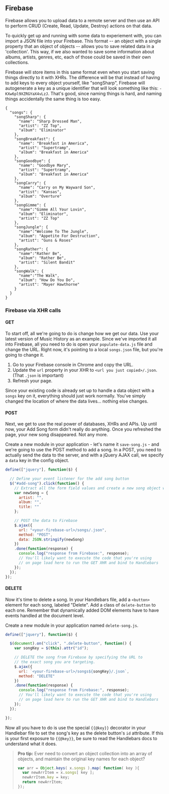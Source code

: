 ## Firebase

Firebase allows you to upload data to a remote server and then use an API to perform CRUD (Create, Read, Update, Destroy) actions on that data.

To quickly get up and running with some data to experiement with, you can import a JSON file into your Firebase. This format -- an object with a single property that an object of objects -- allows you to save related data in a 'collection'. This way, if we also wanted to save some information about albums, artists, genres, etc, each of those could be saved in their own collections.  

Firebase will store items in this same format even when you start saving things directly to it with XHRs. The difference will be that instead of having to add keys to every object yourself, like "songSharp", Firebase will autogenerate a key as a unique identifier that will look something like this: `-KXw6pl9XZRGYaX4vLzJ`. That's good, since naming things is hard, and naming things accidentally the same thing is too easy. 

```
{
  "songs": {
    "songSharp": {
      "name": "Sharp Dressed Man",
      "artist": "ZZ Top",
      "album": "Eliminator"
    },
    "songBreakfast": {
      "name": "Breakfast in America",
      "artist": "Supertramp",
      "album": "Breakfast in America"
    },
    "songGoodbye": {
      "name": "Goodbye Mary",
      "artist": "Supertramp",
      "album": "Breakfast in America"
    },
    "songCarry": {
      "name": "Carry on My Wayward Son",
      "artist": "Kansas",
      "album": "Overture"
    },
    "songGimme": {
      "name":"Gimme All Your Lovin",
      "album": "Eliminator",
      "artist": "ZZ Top"
    },
    "songJungle": {
      "name":"Welcome To The Jungle",
      "album": "Appetite For Destruction",
      "artist": "Guns & Roses"
    },
    "songRather": {
      "name":"Rather Be",
      "album": "Rather Be",
      "artist": "Silent Bandit"
    },
    "songWalk": {
      "name":"The Walk",
      "album": "How Do You Do",
      "artist": "Mayer Hawthorne"
    }
  }
}
```

### Firebase via XHR calls

#### GET

To start off, all we're going to do is change how we get our data. Use your latest version of Music History as an example. Since we've imported it all into Firebase, all you need to do is open your `populate-data.js` file and change the URL. Right now, it's pointing to a local `songs.json` file, but you're going to change it.

1. Go to your Firebase console in Chrome and copy the URL.
2. Update the `url` property in your XHR to `<url you just copied>/.json`. (That `.json` is important)
3. Refresh your page.

Since your existing code is already set up to handle a data object with a `songs` key on it, everything should just work normally. You've simply changed the location of where the data lives... nothing else changes.

#### POST

Next, we get to use the real power of databases, XHRs and APIs. Up until now, your Add Song form didn't really do anything. Once you refreshed the page, your new song disappeared. Not any more.

Create a new module in your application - let's name it `save-song.js` - and we're going to use the POST method to add a song. In a POST, you need to actually send the data to the server, and with a jQuery AJAX call, we specify a `data` key in the config object.

```js
define(["jquery"], function($) {

  // Define your event listener for the add song button
  $("#add-song").click(function() {
    // Extract all the form field values and create a new song object with them
    var newSong = {
      artist: "",
      album: "",
      title: ""
    };

    // POST the data to Firebase
    $.ajax({
      url: "<your-firebase-url>/songs/.json",
      method: "POST",
      data: JSON.stringify(newSong)
    })
    .done(function(response) {
      console.log("response from Firebase:", response);
      // You'll likely want to execute the code that you're using
      // on page load here to run the GET XHR and bind to Handlebars
    });
  });
});
```

#### DELETE

Now it's time to delete a song. In your Handlebars file, add a `<button>` element for each song, labeled "Delete". Add a class of `delete-button` to each one. Remember that dynamically added DOM elements have to have events handled at the document level.

Create a new module in your application named `delete-song.js`.

```js
define(["jquery"], function($) {

  $(document).on("click", ".delete-button", function() {
    var songKey = $(this).attr("id");

    // DELETE the song from Firebase by specifying the URL to
    // the exact song you are targeting.
    $.ajax({
      url: `<your-firebase-url>/songs${songKey}/.json`,
      method: "DELETE"
    })
    .done(function(response) {
      console.log("response from Firebase:", response);
      // You'll likely want to execute the code that you're using
      // on page load here to run the GET XHR and bind to Handlebars
    });
  });

});
```

Now all you have to do is use the special `{{@key}}` decorator in your Handlebar file to set the song's key as the delete button's `id` attribute. If this is your first exposure to `{{@key}}`, be sure to read the Handlebars docs to understand what it does.


> **Pro tip:** Ever need to convert an object collection into an array of objects, and maintain the original key names for each object?
>
> ```js
> var arr = Object.keys( x.songs ).map( function( key ){
>   var newArrItem = x.songs[ key ];
>   newArrItem.key = key;
>   return newArrItem;
> });
> ```
